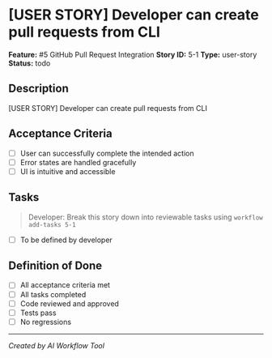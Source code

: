 # [USER STORY] Developer can create pull requests from CLI

**Feature:** #5 GitHub Pull Request Integration
**Story ID:** 5-1
**Type:** user-story
**Status:** todo

## Description

 [USER STORY] Developer can create pull requests from CLI

## Acceptance Criteria

- [ ] User can successfully complete the intended action
- [ ] Error states are handled gracefully
- [ ] UI is intuitive and accessible

## Tasks

> Developer: Break this story down into reviewable tasks using `workflow add-tasks 5-1`

- [ ] To be defined by developer

## Definition of Done

- [ ] All acceptance criteria met
- [ ] All tasks completed
- [ ] Code reviewed and approved
- [ ] Tests pass
- [ ] No regressions

---
*Created by AI Workflow Tool*
